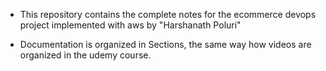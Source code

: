 

- This repository contains the complete notes for the ecommerce devops project implemented with aws by "Harshanath Poluri"

- Documentation is organized in Sections, the same way how videos are organized in the udemy course.
